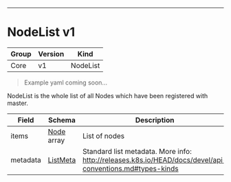

-----------
# NodeList v1

Group        | Version     | Kind
------------ | ---------- | -----------
Core | v1 | NodeList







> Example yaml coming soon...


NodeList is the whole list of all Nodes which have been registered with master.



Field        | Schema     | Description
------------ | ---------- | -----------
items | [Node](#node-v1) array | List of nodes
metadata | [ListMeta](#listmeta-unversioned) | Standard list metadata. More info: http://releases.k8s.io/HEAD/docs/devel/api-conventions.md#types-kinds






